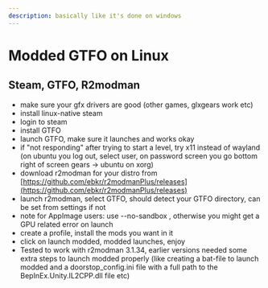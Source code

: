 ```yaml
---
description: basically like it's done on windows
---
```


# Modded GTFO on Linux

## Steam, GTFO, R2modman

* make sure your gfx drivers are good (other games, glxgears work etc)
* install linux-native steam
* login to steam
* install GTFO
* launch GTFO, make sure it launches and works okay
* if "not responding" after trying to start a level, try x11 instead of wayland (on ubuntu you log out, select user, on password screen you go bottom right of screen gears -> ubuntu on xorg)
* download r2modman for your distro from [https://github.com/ebkr/r2modmanPlus/releases](https://github.com/ebkr/r2modmanPlus/releases)
* launch r2modman, select GTFO, should detect your GTFO directory, can be set from settings if not
* note for AppImage users: use --no-sandbox , otherwise you might get a GPU related error on launch
* create a profile, install the mods you want in it
* click on launch modded, modded launches, enjoy
* Tested to work with r2modman 3.1.34, earlier versions needed some extra steps to launch modded properly (like creating a bat-file to launch modded and a doorstop\_config.ini file with a full path to the BepInEx.Unity.IL2CPP.dll file etc)

## 
